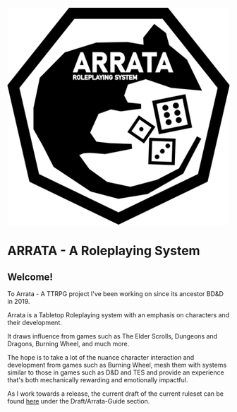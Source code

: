 ![Arrata Logo](rat.png)

# ARRATA - A Roleplaying System

## Welcome!

To Arrata - A TTRPG project I've been working on since its ancestor BD&D in 2019.

Arrata is a Tabletop Roleplaying system with an emphasis on characters and their development.

It draws influence from games such as The Elder Scrolls, Dungeons and Dragons, Burning Wheel, and much more.

The hope is to take a lot of the nuance character interaction and development from games such as Burning Wheel, mesh them with systems similar to those in games such as D&D and TES and provide an experience that's both mechanically rewarding and emotionally impactful.

As I work towards a release, the current draft of the current ruleset can be found [here](https://github.com/kalebvonburris/Arrata-TTRPG/tree/main/draft/Arrata-Guide) under the Draft/Arrata-Guide section.
